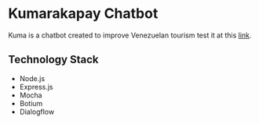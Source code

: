 # Kumarakapay Chatbot

Kuma is a chatbot created to improve Venezuelan tourism test it at this  [link](https://kumarakapay-faq-bot.herokuapp.com/).

## Technology Stack

* Node.js
* Express.js
* Mocha
* Botium
* Dialogflow

